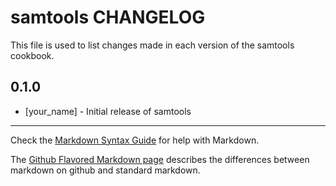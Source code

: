 samtools CHANGELOG
==================

This file is used to list changes made in each version of the samtools cookbook.

0.1.0
-----
- [your_name] - Initial release of samtools

- - -
Check the [Markdown Syntax Guide](http://daringfireball.net/projects/markdown/syntax) for help with Markdown.

The [Github Flavored Markdown page](http://github.github.com/github-flavored-markdown/) describes the differences between markdown on github and standard markdown.
